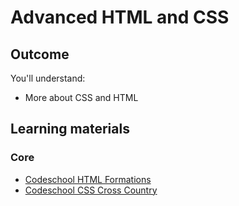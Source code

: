 # Advanced HTML and CSS

## Outcome

You'll understand:

* More about CSS and HTML

## Learning materials

### Core

* [Codeschool HTML Formations](https://www.codeschool.com/courses/front-end-formations)
* [Codeschool CSS Cross Country](https://www.codeschool.com/courses/css-cross-country)
